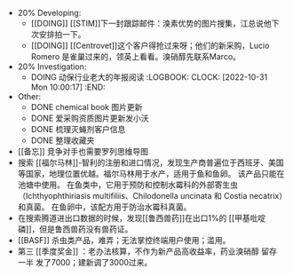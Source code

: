 - 20% Developing:
	- [[DOING]] [[STIM]]下一封跟踪邮件：溴素优势的图片搜集，江总说他下次安排拍一下。
	- [[DOING]] [[Centrovet]]这个客户得抢过来呀；他们的新采购，Lucio Romero 是雀巢过来的，领英上看看。溴硝醇先联系Marco。
- 20% Investigation:
	- DOING 动保行业老大的年报阅读
	  :LOGBOOK:
	  CLOCK: [2022-10-31 Mon 10:00:17]
	  :END:
- Other:
	- DONE chemical book 图片更新
	- DONE 爱采购资质图片更新发小沃
	- DONE 梳理灭蝇剂客户信息
	- DONE 整理收藏夹
- [[备忘]] 竞争对手也需要罗列思维导图
- 搜索 [[福尔马林]]-智利的注册和进口情况，发现生产商普遍位于西班牙、美国等国家，地理位置优越。福尔马林用于水产，适用于鱼和鱼卵。 该产品只能在池塘中使用。 在鱼类中，它用于预防和控制水霉科的外部寄生虫（Ichthyophthiriasis multifiliis、Chilodonella uncinata 和 Costia necatrix）和真菌。 在鱼卵中，该配方用于防治水霉科真菌。
- 在搜索腾道进出口数据的时候，发现[[鲁西兽药]]在出口1%的 [[甲基吡啶磷]]，但是鲁西兽药没有兽药证。
- [[BASF]] 杀虫类产品，难弄；无法掌控终端用户使用；滥用。
- 第三 [[季度奖金]] ：老办法核算，不作为新产品高收益率，药业溴硝醇 留存一半 发了7000；建新调了3000过来。